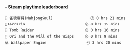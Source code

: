 <!-- steam-box start -->
#### - Steam playtime leaderboard
```text
🤡 雀魂麻将(MahjongSoul)                 🕘 0 hrs 21 mins
👾Terraria                           🕘 0 hrs 15 mins
🤡 Tomb Raider                       🕘 0 hrs 16 mins
🤡 Ori and the Will of the Wisps     🕘 0 hrs 9 mins
💻 Wallpaper Engine                  🕘 3 hrs 20 mins
```
<!-- Powered by https://github.com/YouEclipse/steam-box . -->
<!-- steam-box end -->
